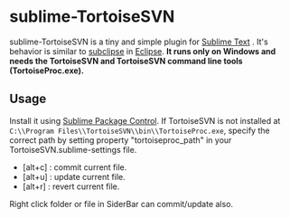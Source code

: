 sublime-TortoiseSVN
===================

sublime-TortoiseSVN is a tiny and simple plugin for [Sublime Text](http://www.sublimetext.com) .
It's behavior is similar to [subclipse](http://subclipse.tigris.org/) in [Eclipse](http://www.eclipse.org/).
**It runs only on Windows and needs the TortoiseSVN and TortoiseSVN command line tools (TortoiseProc.exe).**

Usage
-----
Install it using [Sublime Package Control](http://wbond.net/sublime_packages/package_control).
If TortoiseSVN is not installed at `C:\\Program Files\\TortoiseSVN\\bin\\TortoiseProc.exe`, specify the correct path
by setting property "tortoiseproc_path" in your TortoiseSVN.sublime-settings file. 

- [alt+c] : commit current file. 
- [alt+u] : update current file. 
- [alt+r] : revert current file.

Right click folder or file in SiderBar can commit/update also.


